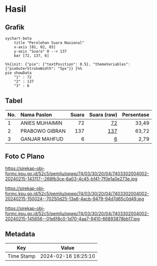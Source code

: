 # Hasil

## Grafik

```mermaid
xychart-beta
    title "Perolehan Suara Nasional"
    x-axis [01, 02, 03]
    y-axis "Suara" 0 --> 137
    bar [72, 137, 6]
```

```mermaid
%%{init: {"pie": {"textPosition": 0.5}, "themeVariables": {"pieOuterStrokeWidth": "5px"}} }%%
pie showData
    "1" : 72
    "2" : 137
    "3" : 6
```

## Tabel

| No. | Nama Paslon    | Suara | Suara (raw) | Persentase |
|:--- |:-------------- | -----:| -----------:| ----------:|
| 1   | ANIES MUHAIMIN | 72    | [72][p-1]   | 33,49      |
| 2   | PRABOWO GIBRAN | 137   | [137][p-2]  | 63,72      |
| 3   | GANJAR MAHFUD  | 6     | [6][p-3]    | 2,79       |


[p-1]: https://github.com/gigit-pemilu/pemilu-2024/blob/main/pilpres/hitung-suara/sub/74-sulawesi-tenggara/sub/03-muna/sub/30-kontu-kowuna/sub/2004-bahutara/sub/002-tps/sub/paslon-1.txt
[p-2]: https://github.com/gigit-pemilu/pemilu-2024/blob/main/pilpres/hitung-suara/sub/74-sulawesi-tenggara/sub/03-muna/sub/30-kontu-kowuna/sub/2004-bahutara/sub/002-tps/sub/paslon-2.txt
[p-3]: https://github.com/gigit-pemilu/pemilu-2024/blob/main/pilpres/hitung-suara/sub/74-sulawesi-tenggara/sub/03-muna/sub/30-kontu-kowuna/sub/2004-bahutara/sub/002-tps/sub/paslon-3.txt

## Foto C Plano

https://sirekap-obj-formc.kpu.go.id/52c5/pemilu/ppwp/74/03/30/20/04/7403302004002-20240215-143117--268fb3ce-6a03-4c45-bf41-7f0e1a0e273e.jpg

https://sirekap-obj-formc.kpu.go.id/52c5/pemilu/ppwp/74/03/30/20/04/7403302004002-20240215-150024--70250d25-13a6-4acb-9479-94d7d65c0d49.jpg

https://sirekap-obj-formc.kpu.go.id/52c5/pemilu/ppwp/74/03/30/20/04/7403302004002-20240215-145656--01e6f8c0-1d70-4aa7-9410-66893878bb17.jpg


## Metadata

| Key        | Value               |
| ---------- | ------------------- |
| Time Stamp | 2024-02-16 16:25:10 |




